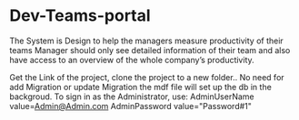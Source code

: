 # Dev-Teams-portal

The System is Design to help the managers measure productivity of their teams
Manager should only see detailed
information of their team and also have access to an overview of the whole company’s
productivity.

Get the Link of the project, clone the project to a new folder..
No need for add Migration or update Migration the mdf file will set up the db in the backgroud.
To sign in as the Administrator, use:
AdminUserName value=Admin@Admin.com 
AdminPassword value="Password#1"

